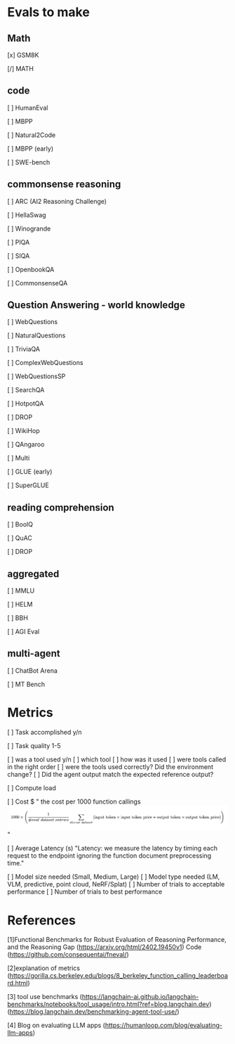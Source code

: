 # Evals to make

## Math
[x] GSM8K

[/] MATH

## code
[ ] HumanEval

[ ] MBPP 

[ ] Natural2Code

[ ] MBPP (early)

[ ] SWE-bench

## commonsense reasoning
[ ] ARC (AI2 Reasoning Challenge)

[ ] HellaSwag

[ ] Winogrande

[ ] PIQA

[ ] SIQA

[ ] OpenbookQA

[ ] CommonsenseQA

## Question Answering - world knowledge
[ ] WebQuestions

[ ] NaturalQuestions

[ ] TriviaQA

[ ] ComplexWebQuestions

[ ] WebQuestionsSP

[ ] SearchQA

[ ] HotpotQA

[ ] DROP

[ ] WikiHop

[ ] QAngaroo

[ ] Multi

[ ] GLUE (early)

[ ] SuperGLUE

## reading comprehension

[ ] BoolQ

[ ] QuAC

[ ] DROP

## aggregated

[ ] MMLU

[ ] HELM

[ ] BBH

[ ] AGI Eval 

## multi-agent

[ ] ChatBot Arena

[ ] MT Bench



# Metrics

[ ] Task accomplished y/n

[ ] Task quality 1-5

[ ] was a tool used y/n
   [ ] which tool
   [ ] how was it used
   [ ] were tools called in the right order
   [ ] were the tools used correctly? Did the environment change?
   [ ] Did the agent output match the expected reference output?

[ ] Compute load

[ ] Cost $
   " the cost per 1000 function callings ![alt text](image.png)"

[ ] Average Latency (s)
    "Latency: we measure the latency by timing each request to the endpoint ignoring the function document preprocessing time."

[ ] Model size needed (Small, Medium, Large)
[ ] Model type needed (LM, VLM, predictive, point cloud, NeRF/Splat)
[ ] Number of trials to acceptable performance
[ ] Number of trials to best performance

# References

[1]Functional Benchmarks for Robust Evaluation of Reasoning Performance, and the Reasoning Gap (https://arxiv.org/html/2402.19450v1) Code (https://github.com/consequentai/fneval/)

[2]explanation of metrics (https://gorilla.cs.berkeley.edu/blogs/8_berkeley_function_calling_leaderboard.html)

[3] tool use benchmarks (https://langchain-ai.github.io/langchain-benchmarks/notebooks/tool_usage/intro.html?ref=blog.langchain.dev) (https://blog.langchain.dev/benchmarking-agent-tool-use/)

[4] Blog on evaluating LLM apps (https://humanloop.com/blog/evaluating-llm-apps)